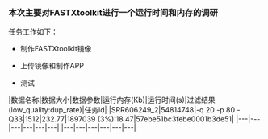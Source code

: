 ### 本次主要对FASTXtoolkit进行一个运行时间和内存的调研
任务工作如下：

- 制作FASTXtoolkit镜像

- 上传镜像和制作APP

- 测试

|数据名称|数据大小|数据参数|运行内存(Kb)|运行时间(s)|过滤结果(low_quality:dup_rate)|任务id| 
|SRR606249_2|54814748|-q 20 -p 80 -Q33|1512|232.77|1897039 (3%):18.47|57ebe51bc3febe0001b3de51| 
|---|---|---|---|---|---| 
|---|---|---|---|---|---|
